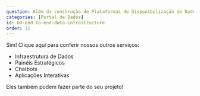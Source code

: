 ```yaml
---
question: Além da construção de Plataformas de Disponibilização de Dados, vocês também constroem a infraestrutura necessária para alimentá-la?
categories: [Portal de Dados]
id: bd-end-to-end-data-infrastructure
order: 31
---
```


Sim! Clique aqui para conferir nossos outros serviços:

- Infraestrutura de Dados
- Painéis Estratégicos
- Chatbots
- Aplicações Interativas

Eles também podem fazer parte do seu projeto!